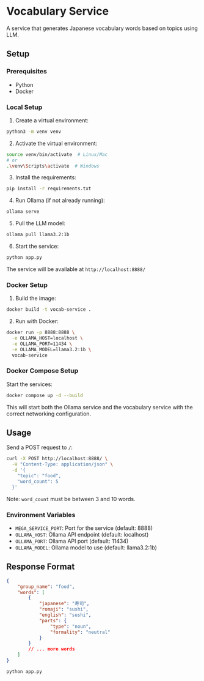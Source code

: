 # Vocabulary Service

A service that generates Japanese vocabulary words based on topics using LLM.

## Setup

### Prerequisites
- Python
- Docker

### Local Setup

1. Create a virtual environment:
```bash
python3 -m venv venv
```

2. Activate the virtual environment:
```bash
source venv/bin/activate  # Linux/Mac
# or
.\venv\Scripts\activate  # Windows
```

3. Install the requirements:
```bash
pip install -r requirements.txt
```

4. Run Ollama (if not already running):
```bash
ollama serve
```

5. Pull the LLM model:
```bash
ollama pull llama3.2:1b
```

6. Start the service:
```bash
python app.py
```

The service will be available at `http://localhost:8888/`

### Docker Setup

1. Build the image:
```bash
docker build -t vocab-service .
```

2. Run with Docker:
```bash
docker run -p 8888:8888 \
  -e OLLAMA_HOST=localhost \
  -e OLLAMA_PORT=11434 \
  -e OLLAMA_MODEL=llama3.2:1b \
  vocab-service
```

### Docker Compose Setup

Start the services:
```bash
docker compose up -d --build
```

This will start both the Ollama service and the vocabulary service with the correct networking configuration.

## Usage

Send a POST request to `/`:

```bash
curl -X POST http://localhost:8888/ \
  -H "Content-Type: application/json" \
  -d '{
    "topic": "food",
    "word_count": 5
  }'
```

Note: `word_count` must be between 3 and 10 words.

### Environment Variables

- `MEGA_SERVICE_PORT`: Port for the service (default: 8888)
- `OLLAMA_HOST`: Ollama API endpoint (default: localhost)
- `OLLAMA_PORT`: Ollama API port (default: 11434)
- `OLLAMA_MODEL`: Ollama model to use (default: llama3.2:1b)

## Response Format

```json
{
    "group_name": "food",
    "words": [
        {
            "japanese": "寿司",
            "romaji": "sushi",
            "english": "sushi",
            "parts": {
                "type": "noun",
                "formality": "neutral"
            }
        }
        // ... more words
    ]
}
```


```bash
python app.py
```